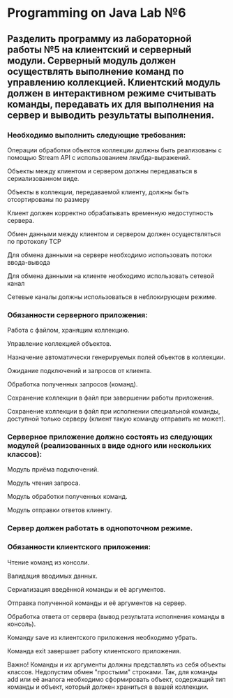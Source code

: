 # Programming on Java Lab №6

## Разделить программу из лабораторной работы №5 на клиентский и серверный модули. Серверный модуль должен осуществлять выполнение команд по управлению коллекцией. Клиентский модуль должен в интерактивном режиме считывать команды, передавать их для выполнения на сервер и выводить результаты выполнения.

### Необходимо выполнить следующие требования:

Операции обработки объектов коллекции должны быть реализованы с помощью Stream API с использованием лямбда-выражений.

Объекты между клиентом и сервером должны передаваться в сериализованном виде.

Объекты в коллекции, передаваемой клиенту, должны быть отсортированы по размеру

Клиент должен корректно обрабатывать временную недоступность сервера.

Обмен данными между клиентом и сервером должен осуществляться по протоколу TCP

Для обмена данными на сервере необходимо использовать потоки ввода-вывода

Для обмена данными на клиенте необходимо использовать сетевой канал

Сетевые каналы должны использоваться в неблокирующем режиме.

### Обязанности серверного приложения:

Работа с файлом, хранящим коллекцию.

Управление коллекцией объектов.

Назначение автоматически генерируемых полей объектов в коллекции.

Ожидание подключений и запросов от клиента.

Обработка полученных запросов (команд).

Сохранение коллекции в файл при завершении работы приложения.

Сохранение коллекции в файл при исполнении специальной команды, доступной только серверу (клиент такую команду отправить не может).

### Серверное приложение должно состоять из следующих модулей (реализованных в виде одного или нескольких классов):

Модуль приёма подключений.

Модуль чтения запроса.

Модуль обработки полученных команд.

Модуль отправки ответов клиенту.

### Сервер должен работать в однопоточном режиме.
### Обязанности клиентского приложения:

Чтение команд из консоли.

Валидация вводимых данных.

Сериализация введённой команды и её аргументов.

Отправка полученной команды и её аргументов на сервер.

Обработка ответа от сервера (вывод результата исполнения команды в консоль).

Команду save из клиентского приложения необходимо убрать.

Команда exit завершает работу клиентского приложения.

Важно! Команды и их аргументы должны представлять из себя объекты классов. Недопустим обмен "простыми" строками. Так, для команды add или её аналога необходимо сформировать объект, содержащий тип команды и объект, который должен храниться в вашей коллекции.
